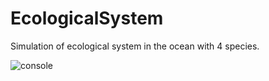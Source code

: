 # EcologicalSystem
Simulation of ecological system in the ocean with 4 species.

![console](https://user-images.githubusercontent.com/71573442/126811255-643cb599-4c57-4579-83d8-2b82108c27d4.png)
